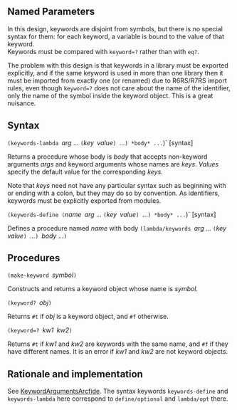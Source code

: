 ## Named Parameters

In this design, keywords are disjoint from symbols, but there is no special syntax for them: 
for each keyword, a variable is bound to the value of that keyword.  
Keywords must be compared with `keyword=?` rather than with `eq?`.

The problem with this design is that keywords in a library must be exported explicitly,
and if the same keyword is used in more than one library
then it must be imported from exactly one (or renamed) due to R6RS/R7RS import rules,
even though `keyword=?` does not care about the name of the identifier, only the name of
the symbol inside the keyword object.  This is a great nuisance.

## Syntax

`(keywords-lambda `*arg* ... `(`*key*` `*value*`) `...`) *body* ...`)`  [syntax]

Returns a procedure whose body is *body* that accepts non-keyword arguments *args* and keyword arguments whose names are *keys*.  *Values* specify the default value for the corresponding *keys*.

Note that *keys* need not have any particular syntax such as beginning with or ending with a colon, but they may do so by convention.  As identifiers, keywords must be explicitly exported from modules.

`(keywords-define (`*name*` `*arg* ... `(`*key*` `*value*`) `...`) *body* ...`)`  [syntax]

Defines a procedure named *name* with body `(lambda/keywords `*arg* ... `(`*key*` `*value*`) `...`) `*body* ...`)`

## Procedures

`(make-keyword `*symbol*`)`

Constructs and returns a keyword object whose name is *symbol*.

`(keyword? `*obj*`)`

Returns `#t` if *obj* is a keyword object, and `#f` otherwise.

`(keyword=? `*kw1*` `*kw2*`)`

Returns `#t` if *kw1* and *kw2* are keywords with the same name, and `#f` if they have different names.  It is an error if *kw1* and *kw2* are not keyword objects.

## Rationale and implementation

See [KeywordArgumentsArcfide](KeywordArgumentsArcfide.md).  The syntax keywords `keywords-define` and `keywords-lambda` here correspond to `define/optional` and `lambda/opt` there.
